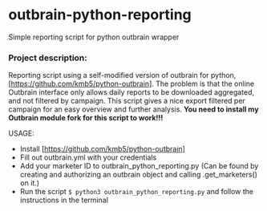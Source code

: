 # outbrain-python-reporting
Simple reporting script for python outbrain wrapper

### Project description:
Reporting script using a self-modified version of outbrain for python, [https://github.com/kmb5/python-outbrain].
The problem is that the online Outbrain interface only allows daily reports to be downloaded aggregated, and not filtered by campaign. This script gives a nice export filtered per campaign for an easy overview and further analysis.
**You need to install my Outbrain module fork for this script to work!!!**

USAGE: 
- Install [https://github.com/kmb5/python-outbrain]
- Fill out outbrain.yml with your credentials
- Add your marketer ID to outbrain_python_reporting.py 
(Can be found by creating and authorizing an outbrain object and calling .get_marketers() on it.)
- Run the script `$ python3 outbrain_python_reporting.py` and follow the instructions in the terminal
